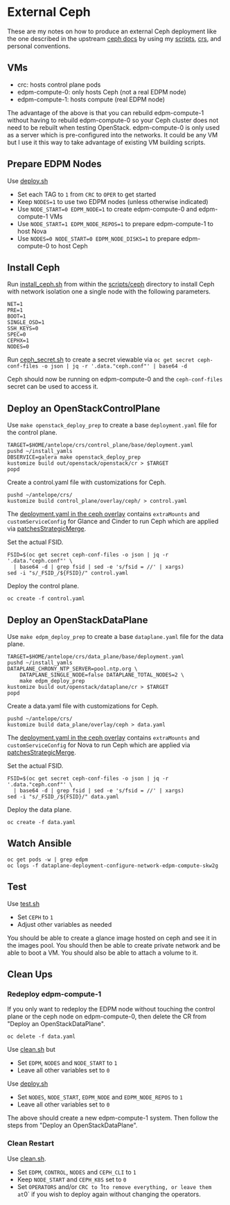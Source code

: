 # External Ceph

These are my notes on how to produce an external Ceph deployment
like the one described in the upstream
[ceph docs](https://github.com/openstack-k8s-operators/docs/blob/main/ceph.md)
by using my [scripts](../scripts), [crs](../crs), and personal
conventions.

## VMs

- crc: hosts control plane pods
- edpm-compute-0: only hosts Ceph (not a real EDPM node)
- edpm-compute-1: hosts compute (real EDPM node)

The advantage of the above is that you can rebuild edpm-compute-1
without having to rebuild edpm-compute-0 so your Ceph cluster does not
need to be rebuilt when testing OpenStack. edpm-compute-0 is only used
as a server which is pre-configured into the networks. It could be any
VM but I use it this way to take advantage of existing VM building
scripts.

## Prepare EDPM Nodes

Use [deploy.sh](../scripts/deploy.sh)

- Set each TAG to `1` from `CRC` to `OPER` to get started
- Keep `NODES=1` to use two EDPM nodes (unless otherwise indicated)
- Use `NODE_START=0 EDPM_NODE=1` to create edpm-compute-0 and edpm-compute-1 VMs
- Use `NODE_START=1 EDPM_NODE_REPOS=1` to prepare edpm-compute-1 to host Nova
- Use `NODES=0 NODE_START=0 EDPM_NODE_DISKS=1` to prepare edpm-compute-0 to host Ceph

## Install Ceph

Run [install_ceph.sh](../scripts/ceph/install_ceph.sh) 
from within the [scripts/ceph](../scripts/ceph/) directory
to install Ceph with network isolation one a single node with the
following parameters.
```
NET=1
PRE=1
BOOT=1
SINGLE_OSD=1
SSH_KEYS=0
SPEC=0
CEPHX=1
NODES=0
```
Run [ceph_secret.sh](../scripts/ceph/ceph_secret.sh) to create a secret viewable via
`oc get secret ceph-conf-files -o json | jq -r '.data."ceph.conf"' | base64 -d`

Ceph should now be running on edpm-compute-0 and the `ceph-conf-files`
secret can be used to access it.

## Deploy an OpenStackControlPlane

Use `make openstack_deploy_prep` to create a base `deployment.yaml`
file for the control plane.

```
TARGET=$HOME/antelope/crs/control_plane/base/deployment.yaml
pushd ~/install_yamls
DBSERVICE=galera make openstack_deploy_prep
kustomize build out/openstack/openstack/cr > $TARGET
popd
```

Create a control.yaml file with customizations for Ceph.
```
pushd ~/antelope/crs/
kustomize build control_plane/overlay/ceph/ > control.yaml
```
The
[deployment.yaml in the ceph overlay](../crs/control_plane/overlay/ceph/deployment.yaml)
contains `extraMounts` and `customServiceConfig` for Glance and Cinder
to run Ceph which are applied via
[patchesStrategicMerge](https://kubectl.docs.kubernetes.io/references/kustomize/builtins/#_patchesstrategicmerge_).

Set the actual FSID.
```
FSID=$(oc get secret ceph-conf-files -o json | jq -r '.data."ceph.conf"' \
  | base64 -d | grep fsid | sed -e 's/fsid = //' | xargs)
sed -i "s/_FSID_/${FSID}/" control.yaml
```
Deploy the control plane.
```
oc create -f control.yaml
```

## Deploy an OpenStackDataPlane

Use `make edpm_deploy_prep` to create a base `dataplane.yaml` file for
the data plane.

```
TARGET=$HOME/antelope/crs/data_plane/base/deployment.yaml
pushd ~/install_yamls
DATAPLANE_CHRONY_NTP_SERVER=pool.ntp.org \
    DATAPLANE_SINGLE_NODE=false DATAPLANE_TOTAL_NODES=2 \
    make edpm_deploy_prep
kustomize build out/openstack/dataplane/cr > $TARGET
popd
```
Create a data.yaml file with customizations for Ceph.
```
pushd ~/antelope/crs/
kustomize build data_plane/overlay/ceph > data.yaml
```
The
[deployment.yaml in the ceph overlay](../crs/data_plane/overlay/ceph/deployment.yaml)
contains `extraMounts` and `customServiceConfig` for Nova to run Ceph which are applied via
[patchesStrategicMerge](https://kubectl.docs.kubernetes.io/references/kustomize/builtins/#_patchesstrategicmerge_).

Set the actual FSID.
```
FSID=$(oc get secret ceph-conf-files -o json | jq -r '.data."ceph.conf"' \
  | base64 -d | grep fsid | sed -e 's/fsid = //' | xargs)
sed -i "s/_FSID_/${FSID}/" data.yaml
```
Deploy the data plane.
```
oc create -f data.yaml
```

## Watch Ansible

```
oc get pods -w | grep edpm
oc logs -f dataplane-deployment-configure-network-edpm-compute-skw2g
```

## Test

Use [test.sh](../scripts/test.sh)

- Set `CEPH` to `1`
- Adjust other variables as needed

You should be able to create a glance image hosted on ceph and see it
in the images pool. You should then be able to create private network
and be able to boot a VM. You should also be able to attach a volume
to it.

## Clean Ups

### Redeploy edpm-compute-1

If you only want to redeploy the EDPM node without touching the
control plane or the ceph node on edpm-compute-0, then delete
the CR from "Deploy an OpenStackDataPlane".

```
oc delete -f data.yaml
```
Use [clean.sh](../scripts/clean.sh) but

- Set `EDPM`, `NODES` and `NODE_START` to `1`
- Leave all other variables set to `0`

Use [deploy.sh](../scripts/deploy.sh)

- Set `NODES`, `NODE_START`, `EDPM_NODE` and `EDPM_NODE_REPOS` to `1`
- Leave all other variables set to `0`

The above should create a new edpm-compute-1 system. Then follow the
steps from "Deploy an OpenStackDataPlane".

### Clean Restart

Use [clean.sh](../scripts/clean.sh).

- Set `EDPM`, `CONTROL`, `NODES` and `CEPH_CLI` to `1`
- Keep `NODE_START` and `CEPH_K8S` set to `0`
- Set `OPERATORS` and/or `CRC to `1` to remove everything, or leave
  them at `0` if you wish to deploy again without changing the operators.
